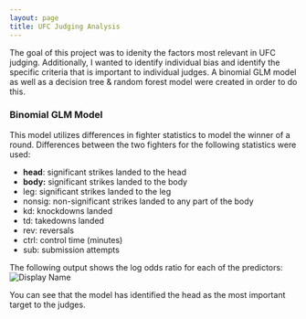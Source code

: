```yaml
---
layout: page
title: UFC Judging Analysis
---
```

The goal of this project was to idenity the factors most relevant in UFC judging. Additionally, I wanted to identify individual bias and identify the specific criteria that is important to individual judges. A binomial GLM model as well as a decision tree & random forest model were created in order to do this.

### Binomial GLM Model
This model utilizes differences in fighter statistics to model the winner of a round. Differences between the two fighters for the following statistics were used:
- **head**: significant strikes landed to the head
- **body:** significant strikes landed to the body
- leg: significant strikes landed to the leg
- nonsig: non-significant strikes landed to any part of the body
- kd: knockdowns landed
- td: takedowns landed
- rev: reversals
- ctrl: control time (minutes)
- sub: submission attempts

The following output shows the log odds ratio for each of the predictors:
![Display Name](/assets/images/log_dds.png)

You can see that the model has identified the head as the most important target to the judges. 
